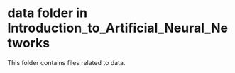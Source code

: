 # data folder in Introduction_to_Artificial_Neural_Networks 
This folder contains files related to data. 
